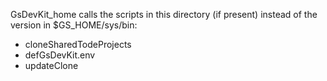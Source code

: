 GsDevKit_home calls the scripts in this directory (if present) instead of the version in $GS_HOME/sys/bin:

- cloneSharedTodeProjects
- defGsDevKit.env
- updateClone 
